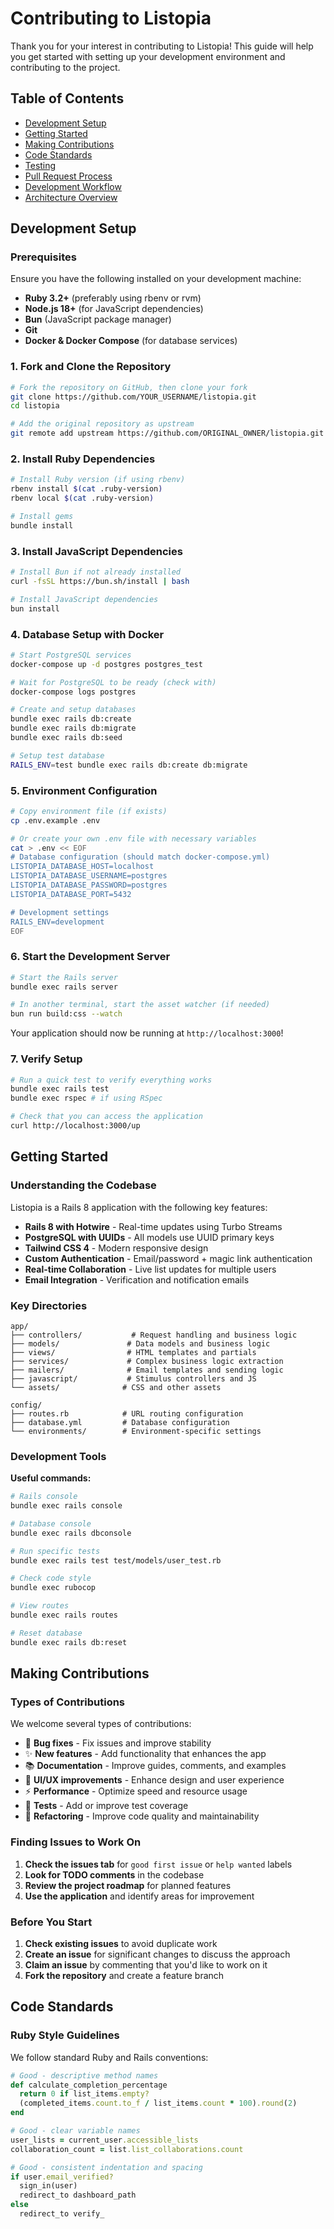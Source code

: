 # Contributing to Listopia

Thank you for your interest in contributing to Listopia! This guide will help you get started with setting up your development environment and contributing to the project.

## Table of Contents

- [Development Setup](#development-setup)
- [Getting Started](#getting-started)
- [Making Contributions](#making-contributions)
- [Code Standards](#code-standards)
- [Testing](#testing)
- [Pull Request Process](#pull-request-process)
- [Development Workflow](#development-workflow)
- [Architecture Overview](#architecture-overview)

## Development Setup

### Prerequisites

Ensure you have the following installed on your development machine:

- **Ruby 3.2+** (preferably using rbenv or rvm)
- **Node.js 18+** (for JavaScript dependencies)
- **Bun** (JavaScript package manager)
- **Git**
- **Docker & Docker Compose** (for database services)

### 1. Fork and Clone the Repository

```bash
# Fork the repository on GitHub, then clone your fork
git clone https://github.com/YOUR_USERNAME/listopia.git
cd listopia

# Add the original repository as upstream
git remote add upstream https://github.com/ORIGINAL_OWNER/listopia.git
```

### 2. Install Ruby Dependencies

```bash
# Install Ruby version (if using rbenv)
rbenv install $(cat .ruby-version)
rbenv local $(cat .ruby-version)

# Install gems
bundle install
```

### 3. Install JavaScript Dependencies

```bash
# Install Bun if not already installed
curl -fsSL https://bun.sh/install | bash

# Install JavaScript dependencies
bun install
```

### 4. Database Setup with Docker

```bash
# Start PostgreSQL services
docker-compose up -d postgres postgres_test

# Wait for PostgreSQL to be ready (check with)
docker-compose logs postgres

# Create and setup databases
bundle exec rails db:create
bundle exec rails db:migrate
bundle exec rails db:seed

# Setup test database
RAILS_ENV=test bundle exec rails db:create db:migrate
```

### 5. Environment Configuration

```bash
# Copy environment file (if exists)
cp .env.example .env

# Or create your own .env file with necessary variables
cat > .env << EOF
# Database configuration (should match docker-compose.yml)
LISTOPIA_DATABASE_HOST=localhost
LISTOPIA_DATABASE_USERNAME=postgres
LISTOPIA_DATABASE_PASSWORD=postgres
LISTOPIA_DATABASE_PORT=5432

# Development settings
RAILS_ENV=development
EOF
```

### 6. Start the Development Server

```bash
# Start the Rails server
bundle exec rails server

# In another terminal, start the asset watcher (if needed)
bun run build:css --watch
```

Your application should now be running at `http://localhost:3000`!

### 7. Verify Setup

```bash
# Run a quick test to verify everything works
bundle exec rails test
bundle exec rspec # if using RSpec

# Check that you can access the application
curl http://localhost:3000/up
```

## Getting Started

### Understanding the Codebase

Listopia is a Rails 8 application with the following key features:

- **Rails 8 with Hotwire** - Real-time updates using Turbo Streams
- **PostgreSQL with UUIDs** - All models use UUID primary keys
- **Tailwind CSS 4** - Modern responsive design
- **Custom Authentication** - Email/password + magic link authentication
- **Real-time Collaboration** - Live list updates for multiple users
- **Email Integration** - Verification and notification emails

### Key Directories

```
app/
├── controllers/           # Request handling and business logic
├── models/               # Data models and business logic
├── views/                # HTML templates and partials
├── services/             # Complex business logic extraction
├── mailers/              # Email templates and sending logic
├── javascript/           # Stimulus controllers and JS
└── assets/              # CSS and other assets

config/
├── routes.rb            # URL routing configuration
├── database.yml         # Database configuration
└── environments/        # Environment-specific settings
```

### Development Tools

**Useful commands:**
```bash
# Rails console
bundle exec rails console

# Database console
bundle exec rails dbconsole

# Run specific tests
bundle exec rails test test/models/user_test.rb

# Check code style
bundle exec rubocop

# View routes
bundle exec rails routes

# Reset database
bundle exec rails db:reset
```

## Making Contributions

### Types of Contributions

We welcome several types of contributions:

- 🐛 **Bug fixes** - Fix issues and improve stability
- ✨ **New features** - Add functionality that enhances the app
- 📚 **Documentation** - Improve guides, comments, and examples
- 🎨 **UI/UX improvements** - Enhance design and user experience
- ⚡ **Performance** - Optimize speed and resource usage
- 🧪 **Tests** - Add or improve test coverage
- 🔧 **Refactoring** - Improve code quality and maintainability

### Finding Issues to Work On

1. **Check the issues tab** for `good first issue` or `help wanted` labels
2. **Look for TODO comments** in the codebase
3. **Review the project roadmap** for planned features
4. **Use the application** and identify areas for improvement

### Before You Start

1. **Check existing issues** to avoid duplicate work
2. **Create an issue** for significant changes to discuss the approach
3. **Claim an issue** by commenting that you'd like to work on it
4. **Fork the repository** and create a feature branch

## Code Standards

### Ruby Style Guidelines

We follow standard Ruby and Rails conventions:

```ruby
# Good - descriptive method names
def calculate_completion_percentage
  return 0 if list_items.empty?
  (completed_items.count.to_f / list_items.count * 100).round(2)
end

# Good - clear variable names
user_lists = current_user.accessible_lists
collaboration_count = list.list_collaborations.count

# Good - consistent indentation and spacing
if user.email_verified?
  sign_in(user)
  redirect_to dashboard_path
else
  redirect_to verify_